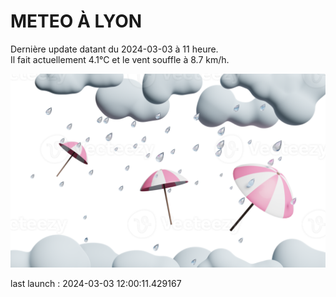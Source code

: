 # METEO À LYON

Dernière update datant du 2024-03-03 à 11 heure.  
Il fait actuellement 4.1°C et le vent souffle à 8.7 km/h.      

![](./.github/rain.png)

last launch : 2024-03-03 12:00:11.429167
